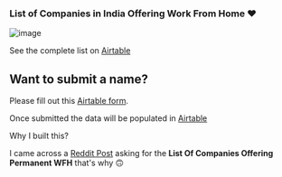 ### List of Companies in India Offering Work From Home ♥


![image](https://user-images.githubusercontent.com/36589645/155932225-bcdac271-e19e-4f3b-a760-1ecb3c31315b.png)

See the complete list on [Airtable](https://airtable.com/shr0UmRIpI6nX9qi6/tblggGykJ8UJGeBGU/viwvTkpBC9eisSZ3e?blocks=hide)

## Want to submit a name?

Please fill out this [Airtable form](https://airtable.com/shrFW87g5TKqaP3MR).

Once submitted the data will be populated in [Airtable](https://airtable.com/shr0UmRIpI6nX9qi6/tblggGykJ8UJGeBGU/viwvTkpBC9eisSZ3e?blocks=hide)

Why I built this?

I came across a [Reddit Post](https://www.reddit.com/r/developersIndia/comments/t2p51d/need_list_the_companies_who_provide_permanent_wfh/?utm_source=share&utm_medium=web2x&context=3) asking for the **List Of Companies Offering Permanent WFH** that's why 🙃

